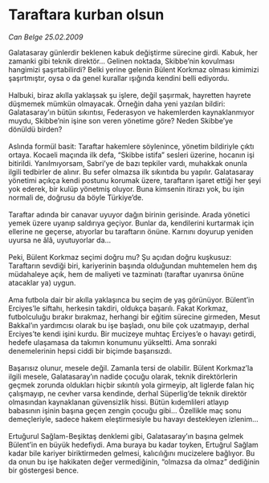 # Taraftara kurban olsun

*Can Belge 25.02.2009*

<div class="taraf_structure_2col_1zq">
<div class="margen_n">



 <p>Galatasaray günlerdir beklenen kabuk değiştirme sürecine girdi. Kabuk, her zamanki gibi teknik direktör... Gelinen noktada, Skibbe’nin kovulması hangimizi şaşırtabilirdi? Belki yerine gelenin Bülent Korkmaz olması kimimizi şaşırtmıştır, oysa o da genel kurallar ışığında kendini belli ediyordu. <br/><br/>Halbuki, biraz akılla yaklaşsak şu işlere, değil şaşırmak, hayretten hayrete düşmemek mümkün olmayacak. Örneğin daha yeni yazılan bildiri: Galatasaray’ın bütün sıkıntısı, Federasyon ve hakemlerden kaynaklanmıyor muydu, Skibbe’nin işine son veren yönetime göre? Neden Skibbe’ye dönüldü birden? <br/><br/>Aslında formül basit: Taraftar hakemlere söylenince, yönetim bildiriyle çıktı ortaya. Kocaeli maçında ilk defa, “Skibbe istifa” sesleri üzerine, hocanın işi bitirildi. Yanılmıyorsam, Sabri’ye de bazı tepkiler vardı, muhakkak onunla ilgili tedbirler de alınır. Bu sefer olmazsa ilk sıkıntıda bu yapılır. Galatasaray yönetimi açıkça kendi postunu korumak üzere, taraftarın işaret ettiği her şeyi yok ederek, bir kulüp yönetmiş oluyor. Buna kimsenin itirazı yok, bu işin normali de, doğrusu da böyle Türkiye’de. <br/><br/>Taraftar adında bir canavar uyuyor dağın birinin gerisinde. Arada yönetici yemek üzere uyanıp saldırıya geçiyor. Bunlar da, kendilerini kurtarmak için ellerine ne geçerse, atıyorlar bu taraftarın önüne. Karnını doyurup yeniden uyursa ne âlâ, uyutuyorlar da... <br/><br/>Peki, Bülent Korkmaz seçimi doğru mu? Şu açıdan doğru kuşkusuz: Taraftarın sevdiği biri, kariyerinin başında olduğundan muhtemelen hem dış müdahaleye açık, hem de maliyeti ve tazminatı (taraftar uyanırsa önüne atacaklar ya) uygun. <br/><br/>Ama futbola dair bir akılla yaklaşınca bu seçim de yaş görünüyor. Bülent’in Erciyes’le siftahı, herkesin takdiri, oldukça başarılı. Fakat Korkmaz, futbolculuğu bırakır bırakmaz, herhangi bir eğitim sürecine girmeden, Mesut Bakkal’ın yardımcısı olarak bu işe başladı, onu bile çok uzatmayıp, derhal Erciyes’te kendi işini kurdu. Bir mucizeye muhtaç Erciyes’e o havayı getirdi, hedefe ulaşamasa da takımın konumunu yükseltti. Ama sonraki denemelerinin hepsi ciddi bir biçimde başarısızdı. <br/><br/>Başarısız olunur, mesele değil. Zamanla tersi de olabilir. Bülent Korkmaz’la ilgili mesele, Galatasaray’ın nadide çocuğu olarak, teknik direktörlerin geçmek zorunda oldukları hiçbir sıkıntılı yola girmeyip, alt liglerde falan hiç çalışmayıp, ne cevher varsa kendinde, derhal Süperlig’de teknik direktör olmasından kaynaklanan güvensizlik hissi. Bütün kıdemlileri atlayıp babasının işinin başına geçen zengin çocuğu gibi... Özellikle maç sonu demeçleriyle, sadece hakem eleştirmesiyle bu havayı destekleyen izlenim... <br/><br/>Ertuğurul Sağlam-Beşiktaş denklemi gibi, Galatasaray’ın başına gelmek Bülent’in en büyük hedefiydi. Ama buraya bu kadar toyken, Ertuğrul Sağlam kadar bile kariyer biriktirmeden gelmesi, kalıcılığını mucizelere bağlıyor. Bu da onun bu işe hakikaten değer vermediğinin, “olmazsa da olmaz” dediğinin bir göstergesi bence.</p>

<br/>


<div id="taraf_not">
</div>

</div>


</div>

